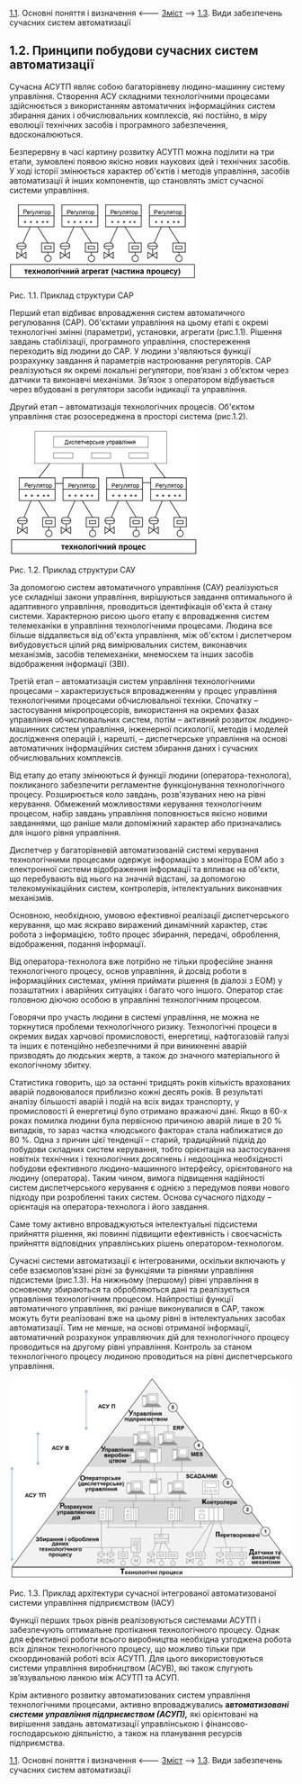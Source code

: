 [1.1](1_1.md). Основні поняття і визначення <--- [Зміст](README.md) --> [1.3](1_3.md). Види забезпечень сучасних систем автоматизації

## 1.2. Принципи побудови сучасних систем автоматизації

Сучасна АСУТП являє собою багаторівневу людино-машинну систему управління. Створення АСУ складними технологічними процесами здійснюється з використанням автоматичних інформаційних систем збирання даних і обчислювальних комплексів, які постійно, в міру еволюції технічних засобів і програмного забезпечення, вдосконалюються.

Безперервну в часі картину розвитку АСУТП можна поділити на три етапи, зумовлені появою якісно нових наукових ідей і технічних засобів. У ході історії змінюється характер об'єктів і методів управління, засобів автоматизації й інших компонентів, що становлять зміст сучасної системи управління.

![](media1/1_1.png)

Рис. 1.1. Приклад структури САР

Перший етап відбиває впровадження систем автоматичного регулювання (САР). Об'єктами управління на цьому етапі є окремі технологічні змінні (параметри), установки, агрегати (рис.1.1). Рішення завдань стабілізації, програмного управління, спостереження переходить від людини до САР. У людини з'являються функції розрахунку завдання й параметрів настроювання регуляторів. САР реалізуються як окремі локальні регулятори, пов’язані з об’єктом через датчики та виконавчі механізми. Зв’язок з оператором відбувається через вбудовані в регулятори засоби індикації та управління.

Другий етап – автоматизація технологічних процесів. Об'єктом управління стає розосереджена в просторі система (рис.1.2). 

![](media1/1_2.png)

Рис. 1.2. Приклад структури САУ

За допомогою систем автоматичного управління (САУ) реалізуються усе складніші закони управління, вирішуються завдання оптимального й адаптивного управління, проводиться ідентифікація об'єкта й стану системи. Характерною рисою цього етапу є впровадження систем телемеханіки в управління технологічними процесами. Людина все більше віддаляється від об'єкта управління, між об'єктом і диспетчером вибудовується цілий ряд вимірювальних систем, виконавчих механізмів, засобів телемеханіки, мнемосхем та інших засобів відображення інформації (ЗВІ).

Третій етап – автоматизація систем управління технологічними процесами – характеризується впровадженням у процес управління технологічними процесами обчислювальної техніки. Спочатку – застосування мікропроцесорів, використання на окремих фазах управління обчислювальних систем, потім – активний розвиток людино-машинних систем управління, інженерної психології, методів і моделей дослідження операцій і, нарешті, – диспетчерське управління на основі автоматичних інформаційних систем збирання даних і сучасних обчислювальних комплексів.

Від етапу до етапу змінюються й функції людини (оператора-технолога), покликаного забезпечити регламентне функціонування технологічного процесу. Розширюється коло завдань, розв'язуваних нею на рівні керування. Обмежений можливостями керування технологічним процесом, набір завдань управління поповнюється якісно новими завданнями, що раніше мали допоміжний характер або призначались для іншого рівня управління.

Диспетчер у багаторівневій автоматизованій системі керування технологічними процесами одержує інформацію з монітора ЕОМ або з електронної системи відображення інформації та впливає на об'єкти, що перебувають від нього на значній відстані, за допомогою телекомунікаційних систем, контролерів, інтелектуальних виконавчих механізмів.

Основною, необхідною, умовою ефективної реалізації диспетчерського керування, що має яскраво виражений динамічний характер, стає робота з інформацією, тобто процес збирання, передачі, оброблення, відображення, подання інформації.

Від оператора-технолога вже потрібно не тільки професійне знання технологічного процесу, основ управління, й досвід роботи в інформаційних системах, уміння приймати рішення
 (в діалозі з ЕОМ) у позаштатних і аварійних ситуаціях і багато чого іншого. Оператор стає головною діючою особою в управлінні технологічним процесом.

Говорячи про участь людини в системі управління, не можна не торкнутися проблеми технологічного ризику. Технологічні процеси в окремих видах харчової промисловості, енергетиці, нафтогазовій галузі та інших є потенційно небезпечними й при виникненні аварій призводять до людських жертв, а також до значного матеріального й екологічному збитку.

Статистика говорить, що за останні тридцять років кількість врахованих аварій подвоювалося приблизно кожні десять років. В результаті аналізу більшості аварій і подій на всіх видах транспорту, у промисловості й енергетиці було отримано вражаючі дані. Якщо в 60-х роках помилка людини була первісною причиною аварій лише в 20 % випадків, то зараз  частка «людського фактора» стала наближатися до 80 %. Одна з причин цієї тенденції – старий, традиційний підхід до побудови складних систем керування, тобто орієнтація на застосування новітніх технічних і технологічних досягнень і недооцінка необхідності побудови ефективного людино-машинного інтерфейсу, орієнтованого на людину (оператора). Таким чином, вимога підвищення надійності систем диспетчерського керування є однією з передумов появи нового підходу при розробленні таких систем. Основа сучасного підходу – орієнтація на оператора-технолога і його завдання.

Саме тому активно впроваджуються інтелектуальні підсистеми прийняття рішення, які повинні підвищити ефективність і своєчасність прийняття відповідних управлінських рішень оператором-технологом.

Сучасні системи автоматизації є інтегрованими, оскільки включають у себе взаємопов’язані різні за функціями та рівнями управління підсистеми (рис.1.3). На нижньому (першому) рівні управління в основному збираються та обробляються дані та реалізується управління технологічним процесом. Найпростіші функції автоматичного управління, які раніше виконувалися в САР, також можуть бути реалізовані вже на цьому рівні в інтелектуальних засобах автоматизації. Тим не менше, на основі отриманої інформації, автоматичний розрахунок управляючих дій для технологічного процесу проводиться на другому рівні управління. Контроль за станом технологічного процесу людиною проводиться на рівні диспетчерського управління.

![image-20220712225814366](media1/image-20220712225814366.png)

Рис. 1.3. Приклад архітектури сучасної інтегрованої автоматизованої системи управління підприємством (ІАСУ)

Функції перших трьох рівнів реалізовуються системами АСУТП і забезпечують оптимальне протікання технологічного процесу. Однак для ефективної роботи всього виробництва необхідна узгоджена робота всіх ділянок технологічного процесу, що можливо тільки при скоординованій роботі всіх АСУТП. Для цього використовуються системи управління виробництвом (АСУВ), які також слугують зв’язувальною ланкою між АСУТП та АСУП.

Крім активного розвитку автоматизованих систем управління технологічними процесами, активно впроваджувались **а*втоматизовані системи управління підприємством (АСУП),*** які орієнтовані на вирішення завдань автоматизації управлінською і фінансово-господарською діяльністю, а також на планування ресурсів підприємства.



[1.1](1_1.md). Основні поняття і визначення <--- [Зміст](README.md) --> [1.3](1_3.md). Види забезпечень сучасних систем автоматизації

